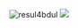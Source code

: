 ![resul4bdul](https://i.imgur.com/pYtI1IK.png)
                                                    ![](https://komarev.com/ghpvc/?username=resul4bdul&color=blueviolet)
